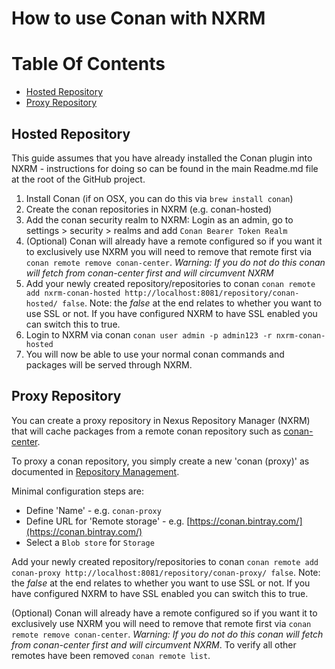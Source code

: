# How to use Conan with NXRM

# Table Of Contents
* [Hosted Repository](#hosted-repository)
* [Proxy Repository](#proxy-repository)

## Hosted Repository
This guide assumes that you have already installed the Conan plugin into NXRM - instructions for doing so can be found
in the main Readme.md file at the root of the GitHub project.

1. Install Conan (if on OSX, you can do this via ```brew install conan```)
2. Create the conan repositories in NXRM (e.g. conan-hosted)
3. Add the conan security realm to NXRM: Login as an admin, go to settings > security > realms and add 
   ```Conan Bearer Token Realm```
4. (Optional) Conan will already have a remote configured so if you want it to exclusively use NXRM you will need to 
    remove that remote first via ```conan remote remove conan-center```. *Warning: If you do not do this conan will
    fetch from conan-center first and will circumvent NXRM*
5. Add your newly created repository/repositories to conan 
   ```conan remote add nxrm-conan-hosted http://localhost:8081/repository/conan-hosted/ false```. Note: the *false* at the
   end relates to whether you want to use SSL or not. If you have configured NXRM to have SSL enabled you can switch
   this to true.
6. Login to NXRM via conan ```conan user admin -p admin123 -r nxrm-conan-hosted```
7. You will now be able to use your normal conan commands and packages will be served through NXRM.

## Proxy Repository
You can create a proxy repository in Nexus Repository Manager (NXRM) that will cache packages from a remote conan repository such as
[conan-center](https://bintray.com/conan/conan-center). 

To proxy a conan repository, you simply create a new 'conan (proxy)' as documented in 
[Repository Management](https://help.sonatype.com/repomanager3/configuration/repository-management). 

Minimal configuration steps are:
- Define 'Name' - e.g. `conan-proxy`
- Define URL for 'Remote storage' - e.g. [https://conan.bintray.com/](https://conan.bintray.com/)
- Select a `Blob store` for `Storage`

Add your newly created repository/repositories to conan ```conan remote add conan-proxy http://localhost:8081/repository/conan-proxy/ false```. Note: the *false* at the
   end relates to whether you want to use SSL or not. If you have configured NXRM to have SSL enabled you can switch
   this to true.

(Optional) Conan will already have a remote configured so if you want it to exclusively use NXRM you will need to 
    remove that remote first via ```conan remote remove conan-center```. *Warning: If you do not do this conan will
    fetch from conan-center first and will circumvent NXRM*. To verify all other remotes have been removed ```conan remote list```.
